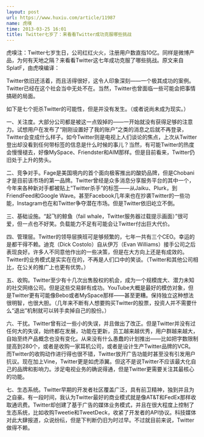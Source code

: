 ```yaml
---
layout: post
url: https://www.huxiu.com/article/11987
name: 虎嗅
time: 2013-03-25 16:01
title: Twitter七岁了：来看看Twitter成功克服哪些挑战
---
```

虎嗅注：Twitter七岁生日，公司红红火火，注册用户数直指10亿。同样是微博产品，为何有天地之隔？来看看Twitter这七年成功克服了哪些挑战。原文来自SplatF，由虎嗅编译：

Twitter依旧还活着，而且活得很好，这令人印象深刻——一个极其成功的案例。Twitter已经在这个社会当中无处不在。当然，Twitter也曾面临一些可能会把事情搞砸的局面。

如下是七个扼杀Twitter的可能性，但是并没有发生。（或者说尚未成为现实。）

一、关注度。大部分公司都是被这一点毁掉的——一开始就没有获得足够的注意力。试想用户在发布了“刚刚设置好了我的账户”之类的消息之后就不再登录，Twitter会变成什么样子。如今Twitter则是电视上人们谈论的焦点，上次从Twitter登出却没看到任何带标签的信息是什么时候的事儿？当然，有可能Twitter的热度会慢慢褪去，好像MySpace、Friendster和AIM那样。但是目前看来，Twitter仍旧处于上升的势头。

二、竞争对手。Fage是美国境内的首个面向极客推出的酸奶品牌，但是Chobani才是目前该市场的第一品牌。Twitter曾经是众多消息分享服务平台的其中一个，今年来各种新对手都被贴上“Twitter杀手”的标签——从Jaiku、Plurk，到FriendFeed和Google Wave。甚至Facebook几年来也在抄袭Twitter的一些功能，Instagram也在和Twitter争夺潜在市场。但是Twitter依旧屹立不倒。

三、基础设施。“起飞的鲸鱼（fail whale，Twitter服务器过载提示画面）”很可爱，但一点也不好笑。负载能力不足有可能会让Twitter付出巨大代价。

四、管理层。Twitter的领导层换班可是够频繁的，七年一共有三个CEO。幸运的是都干得不赖。迪克（Dick Costolo）自从伊万（Evan Williams）接手公司之后表现良好。许多人不同意他作出的一些决策，但是在大方向上还是有成效的。Twitter的业务模式是实实在在的，不再是人们口中的笑谈。（Twitter和其他公司相比，在公关的推广上也更有优势。）

五、收购。Twitter至少有十几次出售股权的机会，成为一个规模庞大、潜力未知的社交网络公司。但是这些交易鲜有成功。YouTube大概是最好的模仿对象，但是Twitter更有可能像Bebo或者MySpace那样——甚至更糟。保持独立这种想法很明智，也很大胆。（几年来不断有人想要购买Twitter的股票，投资人并不需要什么“退出”机制就可以转手卖掉自己的股份。）

六、干扰。Twitter曾有过一些小的失误，并且做出了改正。但是Twitter并没有过任何大的失误，始终都在发展，功能在更新，员工越来越优秀，用户群越来越大，自始至终产品概念也没有变化。从来没有什么愚蠢的计划推出——比如把字数限制提高到280个，或者是收购一家耳机公司，或者是设计生产Twitter品牌的VCR。而Twitter的收购动作进行得也很不错，Twitter放开广告功能时甚至没有引发用户抗议。现在加上Vine，Twitter更是如虎添翼。但这不是说Twitter不应该最大化自己的品牌和影响力。涉足电视业务的确说得通，但是Twitter更需要关注其最核心的功能。

七、生态系统。Twitter早期的开发者社区覆盖广泛，具有前卫精神，独到并且为之自豪。有一段时间，我认为Twitter最好的商业模式就是像AT&T和FedEx那样收取通讯费。Twitter却创建了基于广告的媒体业务模式，并且在很大程度上控制了生态系统，比如收购Tweetie和TweetDeck，收紧了开发者的API协议。科技媒体对此大肆报道，众说纷纭，但是下判断仍旧为时过早。不过就目前来说，Twitter做得不赖。

